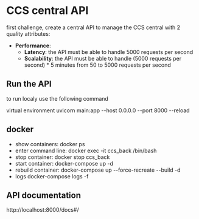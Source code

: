 # CCS central API 

first challenge, create a central API to manage the CCS central with 2 quality attributes:

- **Performance**:
    - **Latency**: the API must be able to handle 5000 requests per second
    - **Scalability**: the API must be able to handle (5000 requests per second) * 5 minutes from 50 to 5000 requests per second

## Run the API
to run localy use the following command

virtual environment
uvicorn main:app --host 0.0.0.0 --port 8000 --reload

## docker
- show containers:
    docker ps
- enter command line:
    docker exec -it ccs_back /bin/bash
- stop container:
    docker stop ccs_back
- start container:
    docker-compose up -d
- rebuild container:
    docker-compose up --force-recreate --build -d
- logs
    docker-compose logs -f

## API documentation
http://localhost:8000/docs#/


